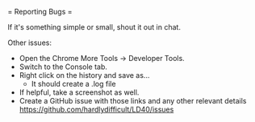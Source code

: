 = Reporting Bugs =

If it's something simple or small, shout it out in chat.

Other issues:

  - Open the Chrome More Tools -> Developer Tools.  
  - Switch to the Console tab.  
  - Right click on the history and save as...
    - It should create a .log file
  - If helpful, take a screenshot as well.
  - Create a GitHub issue with those links and any other relevant details https://github.com/hardlydifficult/LD40/issues